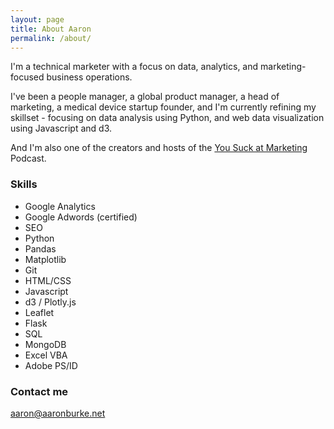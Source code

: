 ```yaml
---
layout: page
title: About Aaron
permalink: /about/
---
```


I'm a technical marketer with a focus on data, analytics, and marketing-focused business operations.

I've been a people manager, a global product manager, a head of marketing, a medical device startup founder, and I'm currently refining my skillset - focusing on data analysis using Python, and web data visualization using Javascript and d3.

And I'm also one of the creators and hosts of the [You Suck at Marketing](http://www.badmarketingmedia.com) Podcast.

### Skills

+ Google Analytics
+ Google Adwords (certified)
+ SEO
+ Python
+ Pandas
+ Matplotlib
+ Git
+ HTML/CSS
+ Javascript
+ d3 / Plotly.js
+ Leaflet
+ Flask
+ SQL
+ MongoDB
+ Excel VBA
+ Adobe PS/ID

### Contact me

aaron@aaronburke.net
